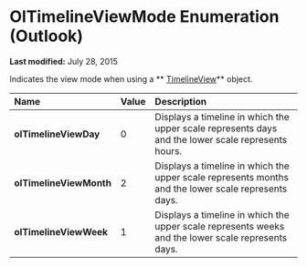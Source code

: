 
# OlTimelineViewMode Enumeration (Outlook)

 **Last modified:** July 28, 2015

Indicates the view mode when using a  ** [TimelineView](fb14c1a1-f542-fa1e-f30f-c5ee3d2f0206.md)** object.


|**Name**|**Value**|**Description**|
|:-----|:-----|:-----|
| **olTimelineViewDay**|0|Displays a timeline in which the upper scale represents days and the lower scale represents hours. |
| **olTimelineViewMonth**|2|Displays a timeline in which the upper scale represents months and the lower scale represents days.|
| **olTimelineViewWeek**|1|Displays a timeline in which the upper scale represents weeks and the lower scale represents days.|
